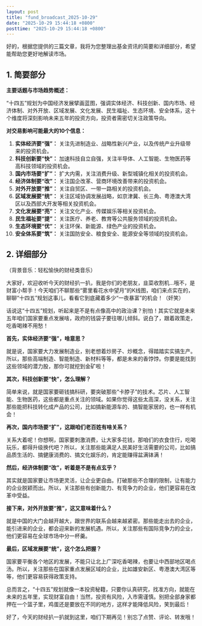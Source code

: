```yaml
---
layout: post
title: "fund_broadcast_2025-10-29"
date: "2025-10-29 15:44:18 +0800"
posttime: "2025-10-29 15:44:18 +0800"
---
```


好的，根据您提供的三篇文章，我将为您整理出基金资讯的简要和详细部分，希望能帮助您更好地解读市场。

## 1. 简要部分

**主要话题与市场趋势概述：**

“十四五”规划为中国经济发展擘画蓝图，强调实体经济、科技创新、国内市场、经济体制、对外开放、区域发展、文化发展、民生福祉、生态环境、安全体系，这十个维度将深刻影响未来五年的投资方向，投资者需密切关注政策导向。

**对交易影响可能最大的10个信息：**

1.  **实体经济要“强”：** 关注先进制造业、战略性新兴产业，以及传统产业升级带来的投资机会。
2.  **科技创新要“快”：** 加速科技自立自强，关注半导体、人工智能、生物医药等高科技领域的投资机会。
3.  **国内市场要“扩”：** 扩大内需，关注消费升级、新型城镇化相关的投资机会。
4.  **经济体制要“改”：** 关注国企改革、营商环境改善带来的投资机会。
5.  **对外开放要“推”：** 关注自贸区、一带一路相关的投资机会。
6.  **区域发展要“统”：** 关注区域协调发展战略，如京津冀、长三角、粤港澳大湾区以及西部大开发等相关投资机会。
7.  **文化发展要“亮”：** 关注文化产业、传媒娱乐等相关投资机会。
8.  **民生福祉要“提”：** 关注医疗、养老、教育等公共服务领域的投资机会。
9.  **生态环境要“优”：** 关注环保、新能源、绿色产业的投资机会。
10. **安全体系要“筑”：** 关注国防安全、粮食安全、能源安全等领域的投资机会。

## 2. 详细部分

（背景音乐：轻松愉快的财经类音乐）

大家好，欢迎收听今天的财经扒一扒，我是你们的老朋友，韭菜收割机...哦不，是财富小帮手！今天咱们不聊那些“雾里看花水中望月”的K线图，咱们来点实在的，聊聊“十四五”规划这事儿，看看它到底藏着多少“一夜暴富”的机会！（奸笑）

话说这“十四五”规划，听起来是不是有点像高中的政治课？别怕！其实它就是未来五年咱们国家要重点发展啥，政府的钱袋子要往哪儿倾斜。说白了，跟着政策走，吃香喝辣不用愁！

**首先，实体经济要“强”，啥意思？**

就是说，国家要大力发展制造业，别老想着炒房子、炒概念，得踏踏实实搞生产。所以，那些高端制造、智能制造、新材料等等，都是未来的香饽饽。你要是能找到这些领域的潜力股，那你可就挖到金矿啦！

**其次，科技创新要“快”，怎么理解？**

简单来说，就是国家要砸钱搞科研，要突破那些“卡脖子”的技术。芯片、人工智能、生物医药，这些都是重点关注的领域。如果你觉得这些太高深，没关系，关注那些能把科技转化成产品的公司，比如搞新能源车的、搞智能家居的，也一样有机会！

**再次，国内市场要“扩”，这跟咱们老百姓有啥关系？**

关系大着呢！你想啊，国家要刺激消费，让大家多花钱，那咱们的衣食住行，吃喝玩乐，都得升级换代吧？所以，关注那些能满足人民美好生活需要的公司，比如搞品质生活的、搞健康消费的、搞文化娱乐的，肯定能赚得盆满钵满！

**然后，经济体制要“改”，听着是不是有点玄乎？**

其实就是国家要让市场更灵活，让企业更自由。打破那些不合理的限制，让有能力的企业脱颖而出。所以，关注那些有创新能力、有竞争力的企业，他们更容易在改革中受益。

**接下来，对外开放要“推”，这又意味着什么？**

就是中国的大门会越开越大，跟世界的联系会越来越紧密。那些能走出去的企业，能引进来的企业，都会迎来新的发展机遇。所以，关注那些有国际竞争力的企业，他们更容易在全球市场中分一杯羹。

**最后，区域发展要“统”，这个怎么把握？**

国家要平衡各个地区的发展，不能只让北上广深吃香喝辣，也要让中西部地区喝点汤。所以，关注那些在国家重点发展区域的企业，比如雄安新区、粤港澳大湾区等等，他们更容易获得政策支持。

总而言之，“十四五”规划就像一本投资秘籍，只要你认真研究，找准方向，就能在未来的五年里，实现财富自由！当然，投资有风险，入市需谨慎。别把全部身家都押在一个篮子里，鸡蛋还是要放在不同的地方，这样才能降低风险，笑到最后！

好了，今天的财经扒一扒就到这里，咱们下期再见！别忘了点赞、评论、转发哦！